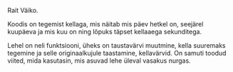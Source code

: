 Rait Väiko.

Koodis on tegemist kellaga, mis näitab mis päev hetkel on,
seejärel kuupäeva ja mis kuu on ning lõpuks täpset kellaaega sekunditega.

Lehel on neli funktsiooni, üheks on taustavärvi muutmine, kella suuremaks tegemine ja selle originaalkujule taastamine, kellavärvid.
On  samuti toodud viited, mida kasutasin, mis asuvad lehe üleval vasakus nurgas.
